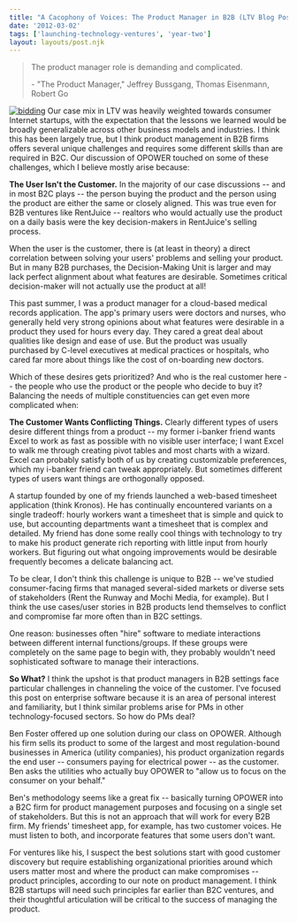 ```yaml
---
title: "A Cacophony of Voices: The Product Manager in B2B (LTV Blog Post #2)"
date: '2012-03-02'
tags: ['launching-technology-ventures', 'year-two']
layout: layouts/post.njk
---
```


> The product manager role is demanding and complicated.
> 
> \- "The Product Manager," Jeffrey Bussgang, Thomas Eisenmann, Robert Go

[![](images/bidding.jpg "bidding")](../../img/bidding.jpg) Our case mix in LTV was heavily weighted towards consumer Internet startups, with the expectation that the lessons we learned would be broadly generalizable across other business models and industries. I think this has been largely true, but I think product management in B2B firms offers several unique challenges and requires some different skills than are required in B2C. Our discussion of OPOWER touched on some of these challenges, which I believe mostly arise because:

**The User Isn't the Customer.** In the majority of our case discussions -- and in most B2C plays -- the person buying the product and the person using the product are either the same or closely aligned. This was true even for B2B ventures like RentJuice -- realtors who would actually use the product on a daily basis were the key decision-makers in RentJuice's selling process.

When the user is the customer, there is (at least in theory) a direct correlation between solving your users' problems and selling your product. But in many B2B purchases, the Decision-Making Unit is larger and may lack perfect alignment about what features are desirable. Sometimes critical decision-maker will not actually use the product at all!

This past summer, I was a product manager for a cloud-based medical records application. The app's primary users were doctors and nurses, who generally held very strong opinions about what features were desirable in a product they used for hours every day. They cared a great deal about qualities like design and ease of use. But the product was usually purchased by C-level executives at medical practices or hospitals, who cared far more about things like the cost of on-boarding new doctors.

Which of these desires gets prioritized? And who is the real customer here -- the people who use the product or the people who decide to buy it? Balancing the needs of multiple constituencies can get even more complicated when:

**The Customer Wants Conflicting Things.** Clearly different types of users desire different things from a product -- my former i-banker friend wants Excel to work as fast as possible with no visible user interface; I want Excel to walk me through creating pivot tables and most charts with a wizard. Excel can probably satisfy both of us by creating customizable preferences, which my i-banker friend can tweak appropriately. But sometimes different types of users want things are orthogonally opposed.

A startup founded by one of my friends launched a web-based timesheet application (think Kronos). He has continually encountered variants on a single tradeoff: hourly workers want a timesheet that is simple and quick to use, but accounting departments want a timesheet that is complex and detailed. My friend has done some really cool things with technology to try to make his product generate rich reporting with little input from hourly workers. But figuring out what ongoing improvements would be desirable frequently becomes a delicate balancing act.

To be clear, I don't think this challenge is unique to B2B -- we've studied consumer-facing firms that managed several-sided markets or diverse sets of stakeholders (Rent the Runway and Mochi Media, for example). But I think the use cases/user stories in B2B products lend themselves to conflict and compromise far more often than in B2C settings.

One reason: businesses often "hire" software to mediate interactions between different internal functions/groups. If these groups were completely on the same page to begin with, they probably wouldn't need sophisticated software to manage their interactions.

**So What?** I think the upshot is that product managers in B2B settings face particular challenges in channeling the voice of the customer. I've focused this post on enterprise software because it is an area of personal interest and familiarity, but I think similar problems arise for PMs in other technology-focused sectors. So how do PMs deal?

Ben Foster offered up one solution during our class on OPOWER. Although his firm sells its product to some of the largest and most regulation-bound businesses in America (utility companies), his product organization regards the end user -- consumers paying for electrical power -- as the customer. Ben asks the utilities who actually buy OPOWER to "allow us to focus on the consumer on your behalf."

Ben's methodology seems like a great fix -- basically turning OPOWER into a B2C firm for product management purposes and focusing on a single set of stakeholders. But this is not an approach that will work for every B2B firm. My friends' timesheet app, for example, has two customer voices. He must listen to both, and incorporate features that some users don't want.

For ventures like his, I suspect the best solutions start with good customer discovery but require establishing organizational priorities around which users matter most and where the product can make compromises -- product principles, according to our note on product management. I think B2B startups will need such principles far earlier than B2C ventures, and their thoughtful articulation will be critical to the success of managing the product.
